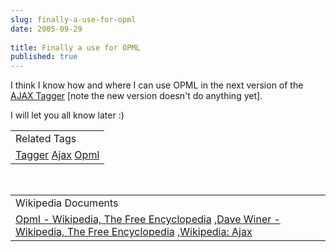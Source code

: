 ```yaml
---
slug: finally-a-use-for-opml
date: 2005-09-29
 
title: Finally a use for OPML
published: true
---
```

I think I know how and where I can use OPML in the next version of the <a href="http://www.kinlan.co.uk/AjaxExperiments/AjaxTag2">AJAX Tagger</a> [note the new version doesn't do anything yet].<p />I will let you all know later :)<p /><table class="TechnoratiHead TagHeader">
<tr><td>Related Tags</td></tr>
<tr class="Technorati"><td>
<a href="https://paul.kinlan.me/tags/Tagger" class="Tag" rel="tag">Tagger</a> <a href="https://paul.kinlan.me/tags/Ajax" class="Tag" rel="tag">Ajax</a> <a href="https://paul.kinlan.me/tags/Opml" class="Tag" rel="tag">Opml</a>
</td></tr>
</table><br /><table class="TechnoratiHead TagHeader">
<tr><td>Wikipedia Documents</td></tr>
<tr class="Technorati"><td>
<a href="http://en.wikipedia.org/wiki/OPML">Opml - Wikipedia, The Free Encyclopedia</a> ,<a href="http://en.wikipedia.org/wiki/Dave_Winer">Dave Winer - Wikipedia, The Free Encyclopedia</a> ,<a href="http://en.wikipedia.org/wiki/AJAX">Wikipedia: Ajax</a>
</td></tr>
</table><div class="blogger-post-footer"><img class="posterous_download_image" src="https://blogger.googleusercontent.com/tracker/8109338-112798638839532824?l=www.kinlan.co.uk%2Findex.html" height="1" alt="" width="1" /></div>

